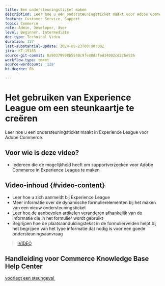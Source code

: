 ```yaml
---
title: Een ondersteuningsticket maken
description: Leer hoe u een ondersteuningsticket maakt voor Adobe Commerce in Experience League
feature: Customer Service, Support
topic: Commerce
role: Admin, Developer, User
level: Beginner, Intermediate
doc-type: Technical Video
duration: 337
last-substantial-update: 2024-08-23T00:00:00Z
jira: KT-15165
source-git-commit: 8a90379998b5540c9fe88dafed14002cd276e926
workflow-type: tm+mt
source-wordcount: '129'
ht-degree: 0%

---
```



# Het gebruiken van Experience League om een steunkaartje te creëren

Leer hoe u een ondersteuningsticket maakt in Experience League voor Adobe Commerce.

## Voor wie is deze video?

* Iedereen die de mogelijkheid heeft om supportverzoeken voor Adobe Commerce in Experience League te maken

## Video-inhoud {#video-content}

* Leer hoe u zich aanmeldt bij Experience League
* Meer informatie over de dynamische formulierelementen bij het maken van een nieuw ondersteuningsticket
* Leer hoe de aanbevolen artikelen veranderen afhankelijk van de informatie die in het formulier wordt gebruikt
* Begrijpen hoe de plaatsaanduidingstekst in de formuliervelden helpt bij het begrijpen van het type informatie dat nodig is voor een goede ondersteuningsaanvraag

>[!VIDEO](https://video.tv.adobe.com/v/3449559?learn=on&captions=dut)

## Handleiding voor Commerce Knowledge Base Help Center

[&#x200B; voorlegt een steungeval &#x200B;](https://experienceleague.adobe.com/nl/docs/commerce-knowledge-base/kb/help-center-guide/magento-help-center-user-guide#support-case)
